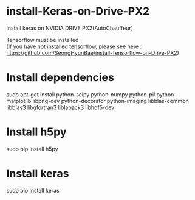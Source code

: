 # install-Keras-on-Drive-PX2

Install keras on NVIDIA DRIVE PX2(AutoChauffeur)  

Tensorflow must be installed  
(If you have not installed tensorflow, please see here : https://github.com/SeongHyunBae/install-Tensorflow-on-Drive-PX2)  

# Install dependencies
sudo apt-get install python-scipy  python-numpy python-pil python-matplotlib libpng-dev python-decorator python-imaging libblas-common libblas3 libgfortran3 liblapack3 libhdf5-dev  

# Install h5py
sudo pip install h5py  

# Install keras
sudo pip install keras
